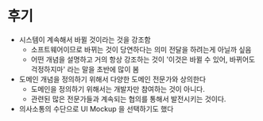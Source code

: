 # 후기

- 시스템이 계속해서 바뀔 것이라는 것을 강조함
  - 소프트웨어이므로 바뀌는 것이 당연하다는 의미 전달을 하려는게 아닐까 싶음
  - 어떤 개념을 설명하고 거의 항상 강조하는 것이 '이것은 바뀔 수 있어, 바뀌어도 걱정하지마' 라는 말을 초반에 많이 봄
- 도메인 개념을 정의하기 위해서 다양한 도메인 전문가와 상의한다
  - 도메인을 정의하기 위해서는 개발자만 참여하는 것이 아니다.
  - 관련된 많은 전문가들과 계속되는 협의를 통해서 발전시키는 것이다.
- 의사소통의 수단으로 UI Mockup 을 선택하기도 했다
